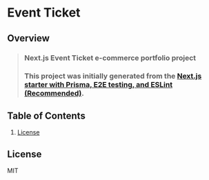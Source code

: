 # Event Ticket

## Overview

> ### Next.js Event Ticket e-commerce portfolio project
>
> ### This project was initially generated from the [Next.js starter with Prisma, E2E testing, and ESLint (Recommended)](https://trpc.io/docs/example-apps).

## Table of Contents

1. [License](#license)

## License

MIT
